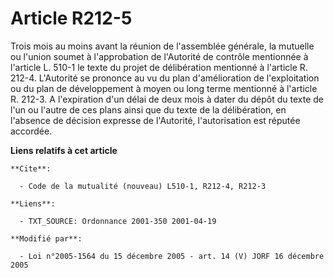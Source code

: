 # Article R212-5

Trois mois au moins avant la réunion de l'assemblée générale, la mutuelle ou l'union soumet à l'approbation de l'Autorité de
contrôle mentionnée à l'article L. 510-1 le texte du projet de délibération mentionné à l'article R. 212-4. L'Autorité se
prononce au vu du plan d'amélioration de l'exploitation ou du plan de développement à moyen ou long terme mentionné à
l'article R. 212-3. A l'expiration d'un délai de deux mois à dater du dépôt du texte de l'un ou l'autre de ces plans ainsi
que du texte de la délibération, en l'absence de décision expresse de l'Autorité, l'autorisation est réputée accordée.

**Liens relatifs à cet article**

	**Cite**:

	  - Code de la mutualité (nouveau) L510-1, R212-4, R212-3

	**Liens**:

	  - TXT_SOURCE: Ordonnance 2001-350 2001-04-19

	**Modifié par**:

	  - Loi n°2005-1564 du 15 décembre 2005 - art. 14 (V) JORF 16 décembre 2005
